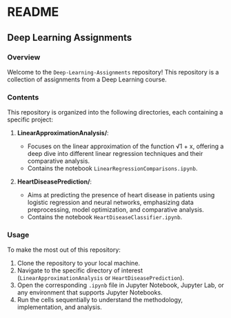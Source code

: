 # README

## Deep Learning Assignments

### Overview

Welcome to the `Deep-Learning-Assignments` repository! This repository is a 
collection of assignments from a Deep Learning course.

### Contents

This repository is organized into the following directories, each containing a specific project:

1. **LinearApproximationAnalysis/**:
   - Focuses on the linear approximation of the function √1 + x, offering a deep dive into different linear regression techniques and their comparative analysis.
   - Contains the notebook `LinearRegressionComparisons.ipynb`.

2. **HeartDiseasePrediction/**:
   - Aims at predicting the presence of heart disease in patients using logistic regression and neural networks, emphasizing data preprocessing, model optimization, and comparative analysis.
   - Contains the notebook `HeartDiseaseClassifier.ipynb`.

### Usage

To make the most out of this repository:

1. Clone the repository to your local machine.
2. Navigate to the specific directory of interest (`LinearApproximationAnalysis` or `HeartDiseasePrediction`).
3. Open the corresponding `.ipynb` file in Jupyter Notebook, Jupyter Lab, or any environment that supports Jupyter Notebooks.
4. Run the cells sequentially to understand the methodology, implementation, and analysis.

